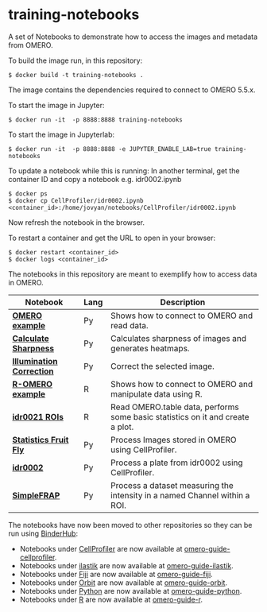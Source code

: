 # training-notebooks

A set of Notebooks to demonstrate how to access the images and metadata from OMERO.

To build the image run, in this repository:

    $ docker build -t training-notebooks .

The image contains the dependencies required to connect to OMERO 5.5.x.

To start the image in Jupyter:

    $ docker run -it  -p 8888:8888 training-notebooks

To start the image in Jupyterlab:

    $ docker run -it  -p 8888:8888 -e JUPYTER_ENABLE_LAB=true training-notebooks

To update a notebook while this is running:
In another terminal, get the container ID and copy a notebook e.g. idr0002.ipynb

	$ docker ps
	$ docker cp CellProfiler/idr0002.ipynb <container_id>:/home/jovyan/notebooks/CellProfiler/idr0002.ipynb

Now refresh the notebook in the browser.

To restart a container and get the URL to open in your browser:

	$ docker restart <container_id>
	$ docker logs <container_id>


The notebooks in this repository are meant to exemplify how to access data in OMERO.

| **Notebook** | **Lang** | **Description** |
|--------------|----------|-----------------|
| **[OMERO example](Python/OMEROHelloWorldNotebook.ipynb)** | Py | Shows how to connect to OMERO and read data. |
| **[Calculate Sharpness](Python/CalculateSharpnessOneImage.ipynb)** | Py | Calculates sharpness of images and generates heatmaps. |
| **[Illumination Correction](Python/IlluminationCorrectionNotebook.ipynb)** | Py | Correct the selected image. |
| **[R-OMERO example](R/R-OMERO_Notebook.ipynb)** | R | Shows how to connect to OMERO and manipulate data using R. |
| **[idr0021 ROIs](R/idr0021_rois.ipynb)** | R | Read OMERO.table data, performs some basic statistics on it and create a plot. |
| **[Statistics Fruit Fly](CellProfiler/statistics_fruit_fly.ipynb)** | Py | Process Images stored in OMERO using CellProfiler. |
| **[idr0002](CellProfiler/idr0002.ipynb)** | Py | Process a plate from idr0002 using CellProfiler. |
| **[SimpleFRAP](Python/SimpleFRAP.ipynb)** | Py | Process a dataset measuring the intensity in a named Channel within a ROI. |


The notebooks have now been moved to other repositories so they can be run using [BinderHub](https://binderhub.readthedocs.io/en/latest/):

* Notebooks under [CellProfiler](CellProfiler) are now available at [omero-guide-cellprofiler](https://github.com/ome/omero-guide-cellprofiler).
* Notebooks under [ilastik](ilastik) are now available at [omero-guide-ilastik](https://github.com/ome/omero-guide-ilastik).
* Notebooks under [Fiji](Fiji) are now available at [omero-guide-fiji](https://github.com/ome/omero-guide-fiji).
* Notebooks under [Orbit](Orbit) are now available at [omero-guide-orbit](https://github.com/ome/omero-guide-orbit).
* Notebooks under [Python](Python) are now available at [omero-guide-python](https://github.com/ome/omero-guide-python).
* Notebooks under [R](R) are now available at [omero-guide-r](https://github.com/ome/omero-guide-r).

